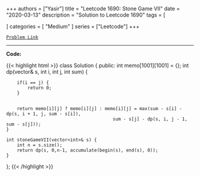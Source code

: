 
+++
authors = ["Yasir"]
title = "Leetcode 1690: Stone Game VII"
date = "2020-03-13"
description = "Solution to Leetcode 1690"
tags = [
    
]
categories = [
    "Medium"
]
series = ["Leetcode"]
+++



[`Problem Link`](https://leetcode.com/problems/stone-game-vii/description/)

---

**Code:**

{{< highlight html >}}
class Solution {
public:
    int memo[1001][1001] = {};
    int dp(vector<int>& s, int i, int j, int sum) {
        
        if(i == j) {
            return 0;
        }
        
        
        return memo[i][j] ? memo[i][j] : memo[i][j] = max(sum - s[i] - dp(s, i + 1, j, sum - s[i]),
                                            sum - s[j] - dp(s, i, j - 1, sum - s[j]));
    }
    
    int stoneGameVII(vector<int>& s) {
        int n = s.size();
        return dp(s, 0,n-1, accumulate(begin(s), end(s), 0));
    }
};
{{< /highlight >}}


